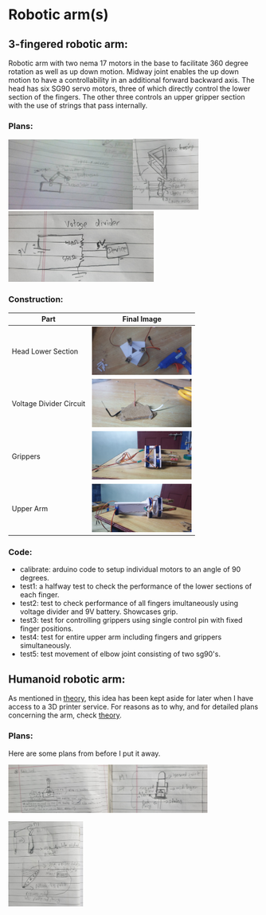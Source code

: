 # Robotic arm(s)

## 3-fingered robotic arm:

Robotic arm with two nema 17 motors in the base to facilitate 360 degree rotation as well as up down motion. Midway joint enables the up down motion to have a controllability in an additional forward backward axis. The head has six SG90 servo motors, three of which directly control the lower section of the fingers. The other three controls an upper gripper section with the use of strings that pass internally.

### Plans:
<img src="./2_drawings/3fbase.jpg" width="250"/><img src="./2_drawings/3fcasing.jpg" width="132"/><img src="./2_drawings/voltagedivider.jpg" width="292"/>

### Construction:

|Part|Final Image|
|----|-----------|
|Head Lower Section|<img src="./3_progress/3fheadhalftop.jpg" width="200"/>|
|Voltage Divider Circuit|<img src="./3_progress/voltage3.jpg" width="200"/>|
|Grippers|<img src="./3_progress/3fgripperadded2.jpg" width="200"/>|
|Upper Arm|<img src="./3_progress/3fhand3.jpeg" width="200"/>|

### Code:
* calibrate: arduino code to setup individual motors to an angle of 90 degrees.
* test1: a halfway test to check the performance of the lower sections of each finger.
* test2: test to check performance of all fingers imultaneously using voltage divider and 9V battery. Showcases grip.
* test3: test for controlling grippers using single control pin with fixed finger positions. 
* test4: test for entire upper arm including fingers and grippers simultaneously.
* test5: test movement of elbow joint consisting of two sg90's.

## Humanoid robotic arm:

As mentioned in [theory](https://github.com/Roboramv2/Robotic-arm/blob/main/theory.md), this idea has been kept aside for later when I have access to a 3D printer service. For reasons as to why, and for detailed plans concerning the arm, check [theory](https://github.com/Roboramv2/Robotic-arm/blob/main/theory.md).

### Plans:
Here are some plans from before I put it away.

<img src="./2_drawings/humbase.jpg" width="200"/><img src="./2_drawings/humfin.jpg" width="200"/>

<img src="./2_drawings/humstring.jpg" width="150"/>
